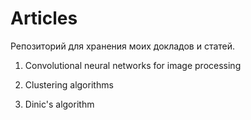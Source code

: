 # Articles
Репозиторий для хранения моих докладов и статей.

1) Convolutional neural networks for image processing

2) Clustering algorithms

3) Dinic's algorithm
